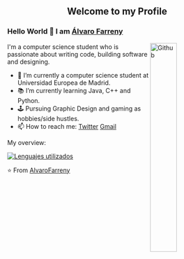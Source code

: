 <p align="center">
 <h2 align="center">Welcome to my Profile</h2>
</p>

### Hello World 👋 I am [Álvaro Farreny](https://github.com/AlvaroFarreny)

<img width="35%" align="right" alt="Github" src="https://github.com/snipe/animated-gifs/blob/master/Approved/FistBumpHero6.gif" />

I'm a computer science student who is passionate about writing code, building software and designing.

- 🔭 I’m currently a computer science student at Universidad Europea de Madrid.
- 📚 I’m currently learning Java, C++ and Python.
- 🕹️ Pursuing Graphic Design and gaming as hobbies/side hustles.
- 📫 How to reach me: [Twitter](https://twitter.com/FarrenyAlvaro) [Gmail](mailto:farrenyalvaro@gmail.com)

<div><p>My overview: </p></div>

[![Lenguajes utilizados](https://github-readme-stats.vercel.app/api/top-langs/?username=AlvaroFarreny&layout=compact)](https://github.com/anuraghazra/github-readme-stats)


⭐️ From [AlvaroFarreny](https://github.com/AlvaroFarreny/AlvaroFarreny) 
